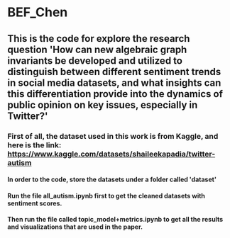 # BEF_Chen
## This is the code for explore the research question 'How can new algebraic graph invariants be developed and utilized to distinguish between different sentiment trends in social media datasets, and what insights can this differentiation provide into the dynamics of public opinion on key issues, especially in Twitter?'

### First of all, the dataset used in this work is from Kaggle, and here is the link: https://www.kaggle.com/datasets/shaileekapadia/twitter-autism

#### In order to the code, store the datasets under a folder called 'dataset'
#### Run the file all_autism.ipynb first to get the cleaned datasets with sentiment scores.
#### Then run the file called topic_model+metrics.ipynb to get all the results and visualizations that are used in the paper.
